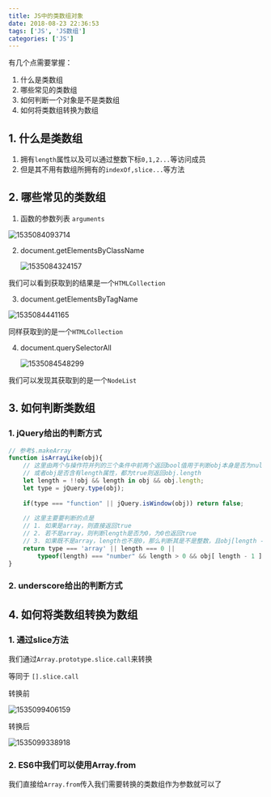 ```yaml
---
title: JS中的类数组对象
date: 2018-08-23 22:36:53
tags: ['JS', 'JS数组']
categories: ['JS']
---
```


有几个点需要掌握：

1. 什么是类数组
2. 哪些常见的类数组
3. 如何判断一个对象是不是类数组
4. 如何将类数组转换为数组

## 1. 什么是类数组

1. 拥有`length`属性以及可以通过整数下标`0,1,2...`等访问成员
2. 但是其不用有数组所拥有的`indexOf,slice...`等方法

## 2. 哪些常见的类数组

1. 函数的参数列表 `arguments`

![1535084093714](https://wave-1253805456.cos.ap-chengdu.myqcloud.com/WaveBlog/1535084093714.png)

2. document.getElementsByClassName

   ![1535084324157](https://wave-1253805456.cos.ap-chengdu.myqcloud.com/WaveBlog/1535084324157.png)

我们可以看到获取到的结果是一个`HTMLCollection`

3. document.getElementsByTagName

![1535084441165](https://wave-1253805456.cos.ap-chengdu.myqcloud.com/WaveBlog/1535084441165.png)

同样获取到的是一个`HTMLCollection`

4. document.querySelectorAll

   ![1535084548299](https://wave-1253805456.cos.ap-chengdu.myqcloud.com/WaveBlog/1535084548299.png)

我们可以发现其获取到的是一个`NodeList`



## 3. 如何判断类数组

### 1. jQuery给出的判断方式

``` javascript
// 参考$.makeArray
function isArrayLike(obj){
    // 这里由两个与操作符并列的三个条件中前两个返回bool值用于判断obj本身是否为null、undefined
    // 或者obj是否含有length属性，都为true则返回obj.length
    let length = !!obj && length in obj && obj.length;  
    let type = jQuery.type(obj);
    
    if(type === "function" || jQuery.isWindow(obj)) return false;
    
    // 这里主要要判断的点是
    // 1. 如果是array，则直接返回true
    // 2. 若不是array，则判断length是否为0，为0也返回true
    // 3. 如果既不是array，length也不是0，那么判断其是不是整数，且obj[length - 1]是否存在
    return type === 'array' || length === 0 || 
        typeof(length) === "number" && length > 0 && obj[ length - 1 ]
}
```



### 2. underscore给出的判断方式



## 4. 如何将类数组转换为数组

### 1. 通过slice方法

我们通过`Array.prototype.slice.call`来转换

等同于 `[].slice.call`

转换前	

![1535099406159](https://wave-1253805456.cos.ap-chengdu.myqcloud.com/WaveBlog/1535099406159.png)

转换后

![1535099338918](https://wave-1253805456.cos.ap-chengdu.myqcloud.com/WaveBlog/1535099338918.png)



### 2. ES6中我们可以使用Array.from

我们直接给`Array.from`传入我们需要转换的类数组作为参数就可以了
